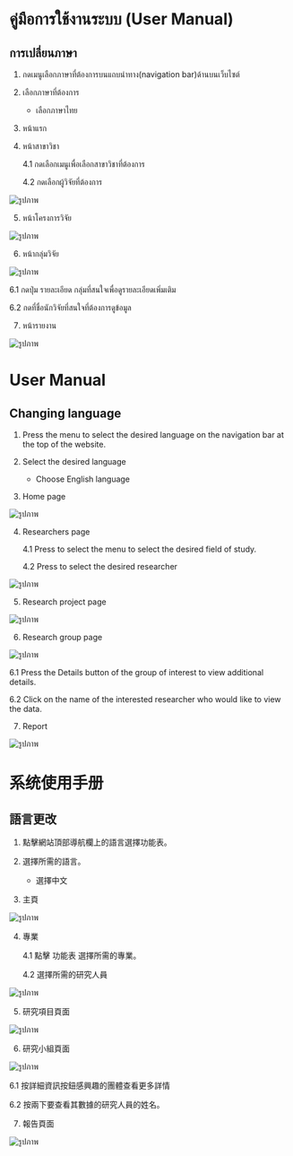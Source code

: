 # คู่มือการใช้งานระบบ (User Manual)
## การเปลี่ยนภาษา
1. กดเมนูเลือกภาษาที่ต้องการบนแถบนำทาง(navigation bar)ด้านบนเว็บไซต์
2. เลือกภาษาที่ต้องการ
    - เลือกภาษาไทย
3. หน้าแรก

4. หน้าสาขาวิชา

    4.1 กดเลือกเมนูเพื่อเลือกสาขาวิชาที่ต้องการ

    4.2 กดเลือกผู้วิจัยที่ต้องการ

![รูปภาพ][ผู้วิจัย]

[ผู้วิจัย]:https://github.com/kku-computer-science/git-group-repository-group-5-sec-4/blob/main/Sprint2/img/researchers-th.png?raw=true


5. หน้าโครงการวิจัย

![รูปภาพ][โครงการวิจัย]

[โครงการวิจัย]:https://github.com/kku-computer-science/git-group-repository-group-5-sec-4/blob/main/Sprint2/img/researchpj-th.png?raw=true

6. หน้ากลุ่มวิจัย

![รูปภาพ][กลุ่มวิจัย]

[กลุ่มวิจัย]:https://github.com/kku-computer-science/git-group-repository-group-5-sec-4/blob/main/Sprint2/img/researchgroup-th.png?raw=true

6.1 กดปุ่ม รายละเอียด กลุ่มที่สนใจเพื่อดูรายละเอียดเพิ่มเติม

6.2 กดที่ชื่อนักวิจัยที่สนใจที่ต้องการดูข้อมูล

7. หน้ารายงาน

![รูปภาพ][รายงาน]

[รายงาน]:https://github.com/kku-computer-science/git-group-repository-group-5-sec-4/blob/main/Sprint2/img/report-th.png?raw=true


# User Manual
## Changing language

1. Press the menu to select the desired language on the navigation bar at the top of the website.

2. Select the desired language
    - Choose English language

3. Home page

![รูปภาพ][Home page]

[Home page]:https://github.com/kku-computer-science/git-group-repository-group-5-sec-4/blob/main/Sprint2/img/home-en.png?raw=true

4. Researchers page

    4.1 Press to select the menu to select the desired field of study.

    4.2 Press to select the desired researcher

![รูปภาพ][Researchers page]

[Researchers page]:https://github.com/kku-computer-science/git-group-repository-group-5-sec-4/blob/main/Sprint2/img/researchers-en.png?raw=true

5. Research project page

![รูปภาพ][Researchers project page]

[Researchers project page]:https://github.com/kku-computer-science/git-group-repository-group-5-sec-4/blob/main/Sprint2/img/researchpj-en.png?raw=true

6. Research group page

![รูปภาพ][Researchers group page]

[Researchers group page]:https://github.com/kku-computer-science/git-group-repository-group-5-sec-4/blob/main/Sprint2/img/researchgroup-en.png?raw=true

6.1 Press the Details button of the group of interest to view additional details.

6.2 Click on the name of the interested researcher who would like to view the data.

7. Report

![รูปภาพ][Report]

[Report]:https://github.com/kku-computer-science/git-group-repository-group-5-sec-4/blob/main/Sprint2/img/report-en.png?raw=true


# 系统使用手册
## 語言更改

1. 點擊網站頂部導航欄上的語言選擇功能表。

2. 選擇所需的語言。
    - 選擇中文

3. 主頁

![รูปภาพ][Home page-cn]

[Home page-cn]:https://github.com/kku-computer-science/git-group-repository-group-5-sec-4/blob/main/Sprint2/img/home-cn.png?raw=true

4. 專業

    4.1 點擊 功能表 選擇所需的專業。

    4.2 選擇所需的研究人員


![รูปภาพ][Researchers page-cn]

[Researchers page-cn]:https://github.com/kku-computer-science/git-group-repository-group-5-sec-4/blob/main/Sprint2/img/researchers-cn.png?raw=true

5. 研究項目頁面

![รูปภาพ][Researchers project page-cn]

[Researchers project page-cn]:https://github.com/kku-computer-science/git-group-repository-group-5-sec-4/blob/main/Sprint2/img/researchpj-cn.png?raw=true

6. 研究小組頁面

![รูปภาพ][Researchers group page-cn]

[Researchers group page-cn]:https://github.com/kku-computer-science/git-group-repository-group-5-sec-4/blob/main/Sprint2/img/researchgroup-cn.png?raw=true

6.1 按詳細資訊按鈕感興趣的團體查看更多詳情

6.2 按兩下要查看其數據的研究人員的姓名。


7. 報告頁面

![รูปภาพ][Report-cn]

[Report-cn]:https://github.com/kku-computer-science/git-group-repository-group-5-sec-4/blob/main/InitialProject/img/report-cn.png?raw=true